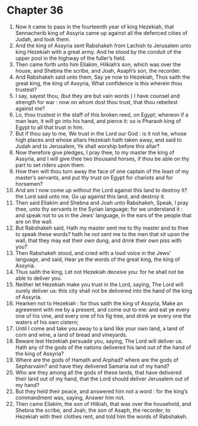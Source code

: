 # Chapter 36

1. Now it came to pass in the fourteenth year of king Hezekiah, that Sennacherib king of Assyria came up against all the defenced cities of Judah, and took them.
2. And the king of Assyria sent Rabshakeh from Lachish to Jerusalem unto king Hezekiah with a great army. And he stood by the conduit of the upper pool in the highway of the fuller’s field.
3. Then came forth unto him Eliakim, Hilkiah’s son, which was over the house, and Shebna the scribe, and Joah, Asaph’s son, the recorder.
4. And Rabshakeh said unto them, Say ye now to Hezekiah, Thus saith the great king, the king of Assyria, What confidence is this wherein thou trustest?
5. I say, sayest thou, (but they are but vain words ) I have counsel and strength for war : now on whom dost thou trust, that thou rebellest against me?
6. Lo, thou trustest in the staff of this broken reed, on Egypt; whereon if a man lean, it will go into his hand, and pierce it: so is Pharaoh king of Egypt to all that trust in him.
7. But if thou say to me, We trust in the Lord our God : is it not he, whose high places and whose altars Hezekiah hath taken away, and said to Judah and to Jerusalem, Ye shall worship before this altar?
8. Now therefore give pledges, I pray thee, to my master the king of Assyria, and I will give thee two thousand horses, if thou be able on thy part to set riders upon them.
9. How then wilt thou turn away the face of one captain of the least of my master’s servants, and put thy trust on Egypt for chariots and for horsemen?
10. And am I now come up without the Lord against this land to destroy it? the Lord said unto me, Go up against this land, and destroy it.
11. Then said Eliakim and Shebna and Joah unto Rabshakeh, Speak, I pray thee, unto thy servants in the Syrian language; for we understand it : and speak not to us in the Jews’ language, in the ears of the people that are on the wall.
12. But Rabshakeh said, Hath my master sent me to thy master and to thee to speak these words? hath he not sent me to the men that sit upon the wall, that they may eat their own dung, and drink their own piss with you?
13. Then Rabshakeh stood, and cried with a loud voice in the Jews’ language, and said, Hear ye the words of the great king, the king of Assyria.
14. Thus saith the king, Let not Hezekiah deceive you: for he shall not be able to deliver you.
15. Neither let Hezekiah make you trust in the Lord, saying, The Lord will surely deliver us: this city shall not be delivered into the hand of the king of Assyria.
16. Hearken not to Hezekiah : for thus saith the king of Assyria, Make an agreement with me by a present, and come out to me: and eat ye every one of his vine, and every one of his fig tree, and drink ye every one the waters of his own cistern;
17. Until I come and take you away to a land like your own land, a land of corn and wine, a land of bread and vineyards.
18. Beware lest Hezekiah persuade you, saying, The Lord will deliver us. Hath any of the gods of the nations delivered his land out of the hand of the king of Assyria?
19. Where are the gods of Hamath and Arphad? where are the gods of Sepharvaim? and have they delivered Samaria out of my hand?
20. Who are they among all the gods of these lands, that have delivered their land out of my hand, that the Lord should deliver Jerusalem out of my hand?
21. But they held their peace, and answered him not a word : for the king’s commandment was, saying, Answer him not.
22. Then came Eliakim, the son of Hilkiah, that was over the household, and Shebna the scribe, and Joah, the son of Asaph, the recorder, to Hezekiah with their clothes rent, and told him the words of Rabshakeh.

